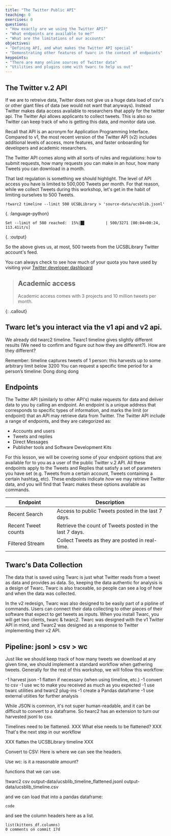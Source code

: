 ```yaml
---
title: "The Twitter Public API"
teaching: 0
exercises: 0
questions:
- "How exactly are we using the Twitter API?"
- "What endpoints are available to me?"
- "What are the limitations of our accounts"
objectives:
- "Defining API, and what makes the Twitter API special"
- "Demonstrating other features of twarc in the context of endpoints"
keypoints:
- "There are many online sources of Twitter data"
- "Utilities and plugins come with twarc to help us out"
---
```


## The Twitter v.2 API

If we are to retreive data, Twitter does not give us a huge data load of csv's or 
other giant files of data (we would not want that anyways). Instead Twitter makes 
data access available to researchers that apply for the twitter api. The Twitter 
Api allows applicants to collect tweets. This is also so Twitter can keep track 
of who is getting this data, and monitor data use.

Recall that API is an acronym for Application Programming Interface. Compared to 
v1, the most recent version of the Twitter API (v2) includes additional levels of 
access, more features, and faster onboarding for developers and academic 
researchers.

The Twitter API comes along with all sorts of rules and regulations: how to 
submit requests, how many requests you can make in an hour, how many Tweets you 
can download in a month.

That last regulation is something we should highlight. The level of API access 
you have is limited to 500,000 Tweets per month. For that reason, while we 
collect Tweets during this workshop, let's get in the habit of limiting ourselves 
to 500 Tweets.

~~~
!twarc2 timeline --limit 500 UCSBLibrary > 'source-data/ucsblib.jsonl'
~~~
{. :language-python}

~~~
Set --limit of 500 reached:  15%|█▋         | 500/3271 [00:04<00:24, 113.41it/s]
~~~
{. :output}

So the above gives us, at most, 500 tweets from the UCSBLibrary Twitter 
account's feed.

You can always check to see how much of your quota you have used by visiting your 
[Twitter developer dashboard](https://developer.twitter.com/en/portal/dashboard)

> ## Academic access
> Academic access comes with 3 projects and 10 million tweets per month.
>
{: .callout}

## Twarc let’s you interact via the v1 api and v2 api.
We already did twarc2 timeline. Twarc1 timeline gives slightly different results 
(We need to confirm and figure out how they are different?). How are they 
different?

Remember: timeline captures tweets of 1 person: this harvests up to some 
arbitrary limit below 3200 You can request a specific time period for a person’s 
timeline: Dong dong dong

## Endpoints

The Twitter API (similarly to other API's) make requests for data and deliver 
data to you by calling an endpoint. An endpoint is a unique address that 
corresponds to specific types of information, and marks the limit (or endpoint) 
that an API may retrieve data from Twitter. The Twitter API include a range of 
endpoints, and they are categorized as:

* Accounts and users
* Tweets and replies
* Direct Messages
* Publisher tools and Software Development Kits

For this lesson, we will be covering some of your endpoint options that are 
available for to you as a user of the public Twitter v.2 API.  All these 
endpoints apply to the Tweets and Replies that satisfy a set of parameters you 
have set (e.g. Tweets from a certain account, Tweets containing a certain 
hashtag, etc). These endpoints indicate *how* we may retrieve Twitter data, and 
you will find that Twarc makes these options available as commands.

| Endpoint            | Description |
|---------------------|-------------|
| Recent Search       | Access to public Tweets posted in the last 7 days. |
| Recent Tweet counts | Retrieve the count of Tweets posted in the last 7 days. |
| Filtered Stream     | Collect Tweets as they are posted in real-time. |

## Twarc's Data Collection

The data that is saved using Twarc is just what Twitter reads from a tweet as 
data and provides as data. So, keeping the data authentic for analysis is a 
design of Twarc. Twarc is also traceable, so people can see a log of how and when 
the data was collected.

In the v2 redesign, Twarc was also designed to be easily part of a pipline of 
commands. Users can connect their data collecting to other pieces of their 
software that expect to get tweets as inputs. When you install Twarc, you will 
get two clients, twarc & twarc2. Twarc was designed with the v1 Twitter API in 
mind, and Twarc2 was designed as a response to Twitter implementing their v2 API.



## Pipeline: jsonl > csv > wc
Just like we should keep track of how many tweets we download at any given time,
we should implement a standard workflow when gathering tweets. Generally for the
rest of this workshop, we will follow this workflow:

-1 harvest json
-1 flatten if necessary (when using timeline, etc.)
-1 convert to csv
-1 use wc to make you received as much as you expected
-1 use twarc utilities and twarc2 plug-ins
-1 create a Pandas dataframe
-1 use external utiities for further analysis

While JSON is common, it's not super human-readable, and it can be difficult to 
convert to a dataframe. So twarc2 has an extension to turn our harvested jsonl
to csv. 

Timelines need to be flattened. XXX What else needs to be flattened? XXX That's
the next step in our workflow

XXX flatten the UCSBLibrary timeline XXX

Convert to CSV:
Here is where we can see the headers.

Use wc: is it a reasonable amount? 

functions that we can use.

!twarc2 csv output-data/ucsblib_timeline_flattened.jsonl output-data/ucsblib_timeline.csv

and we can load that into a pandas dataframe:

~~~
code
~~~

and see the column headers here as a list.

~~~
list(kittens_df.columns)
0 comments on commit 17d
